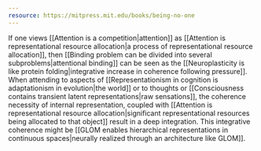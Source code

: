```yaml
---
resource: https://mitpress.mit.edu/books/being-no-one
---
```


If one views [[Attention is a competition|attention]] as [[Attention is representational resource allocation|a process of representational resource allocation]], then [[Binding problem can be divided into several subproblems|attentional binding]] can be seen as the [[Neuroplasticity is like protein folding|integrative increase in coherence following pressure]]. When attending to aspects of [[Representationism in cognition is adaptationism in evolution|the world]] or to thoughts or [[Consciousness contains transient latent representations|raw sensations]], the coherence necessity of internal representation, coupled with [[Attention is representational resource allocation|significant representational resources being allocated to that object]] result in a deep integration. This integrative coherence might be [[GLOM enables hierarchical representations in continuous spaces|neurally realized through an architecture like GLOM]].